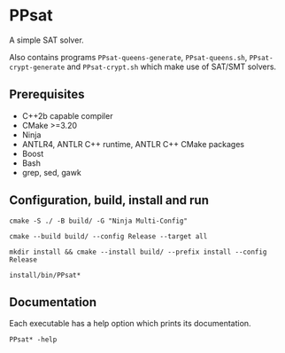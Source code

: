 # PPsat

A simple SAT solver.

Also contains programs `PPsat-queens-generate`, `PPsat-queens.sh`, `PPsat-crypt-generate` and `PPsat-crypt.sh` which make use of SAT/SMT solvers.

## Prerequisites

* C++2b capable compiler
* CMake >=3.20
* Ninja
* ANTLR4, ANTLR C++ runtime, ANTLR C++ CMake packages
* Boost
* Bash
* grep, sed, gawk

## Configuration, build, install and run

`cmake -S ./ -B build/ -G "Ninja Multi-Config"`

`cmake --build build/ --config Release --target all`

`mkdir install && cmake --install build/ --prefix install --config Release`

`install/bin/PPsat*`

## Documentation

Each executable has a help option which prints its documentation.

`PPsat* -help`
